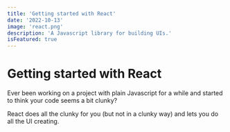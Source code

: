 ```yaml
---
title: 'Getting started with React'
date: '2022-10-13'
image: 'react.png'
description: 'A Javascript library for building UIs.'
isFeatured: true
---
```


# Getting started with React

Ever been working on a project with plain Javascript for a while and started to think your code seems a bit clunky?

React does all the clunky for you (but not in a clunky way) and lets you do all the UI creating.